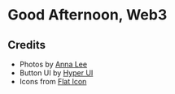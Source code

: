 # Good Afternoon, Web3

## Credits

- Photos by [Anna Lee](https://annaleemedia.com/galleries/coldplay/)
- Button UI by [Hyper UI](https://www.hyperui.dev/components/marketing/buttons)
- Icons from [Flat Icon](https://www.flaticon.com/free-icons)
